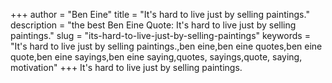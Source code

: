 +++
author = "Ben Eine"
title = "It's hard to live just by selling paintings."
description = "the best Ben Eine Quote: It's hard to live just by selling paintings."
slug = "its-hard-to-live-just-by-selling-paintings"
keywords = "It's hard to live just by selling paintings.,ben eine,ben eine quotes,ben eine quote,ben eine sayings,ben eine saying,quotes, sayings,quote, saying, motivation"
+++
It's hard to live just by selling paintings.
